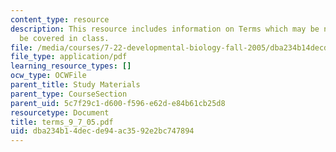 ```yaml
---
content_type: resource
description: This resource includes information on Terms which may be new. Most will
  be covered in class.
file: /media/courses/7-22-developmental-biology-fall-2005/dba234b14decde94ac3592e2bc747894_terms_9_7_05.pdf
file_type: application/pdf
learning_resource_types: []
ocw_type: OCWFile
parent_title: Study Materials
parent_type: CourseSection
parent_uid: 5c7f29c1-d600-f596-e62d-e84b61cb25d8
resourcetype: Document
title: terms_9_7_05.pdf
uid: dba234b1-4dec-de94-ac35-92e2bc747894
---
```

